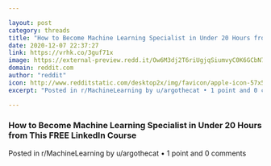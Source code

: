 ```yaml
---

layout: post
category: threads
title: "How to Become Machine Learning Specialist in Under 20 Hours from This FREE LinkedIn Course"
date: 2020-12-07 22:37:27
link: https://vrhk.co/3guf71x
image: https://external-preview.redd.it/Ow6M3dj2T6riUgjqSiumvyC0K6GCbN7Yl7UVdplXiYc.jpg?width=1200&height=628.272251309&auto=webp&crop=1200:628.272251309,smart&s=3890cb92026df21cf8ed57ec71bbce4cbffda2df
domain: reddit.com
author: "reddit"
icon: http://www.redditstatic.com/desktop2x/img/favicon/apple-icon-57x57.png
excerpt: "Posted in r/MachineLearning by u/argothecat • 1 point and 0 comments"

---
```


### How to Become Machine Learning Specialist in Under 20 Hours from This FREE LinkedIn Course

Posted in r/MachineLearning by u/argothecat • 1 point and 0 comments